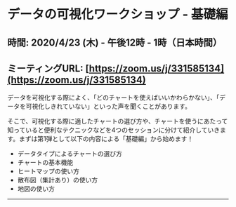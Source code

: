# データの可視化ワークショップ - 基礎編
## 時間: 2020/4/23 (木) - 午後12時 - 1時（日本時間）
## ミーティングURL: [https://zoom.us/j/331585134](https://zoom.us/j/331585134)

データを可視化する際によく、「どのチャートを使えばいいかわらかない」、「データを可視化しきれていない」といった声を聞くことがあります。

そこで、可視化する際に適したチャートの選び方や、チャートを使うにあたって知っていると便利なテクニックなどを4つのセッションに分けて紹介していきます。まずは第1弾として以下の内容による「基礎編」から始めます！

* データタイプによるチャートの選び方
* チャートの基本機能
* ヒートマップの使い方
* 散布図（集計あり）の使い方
* 地図の使い方

---
